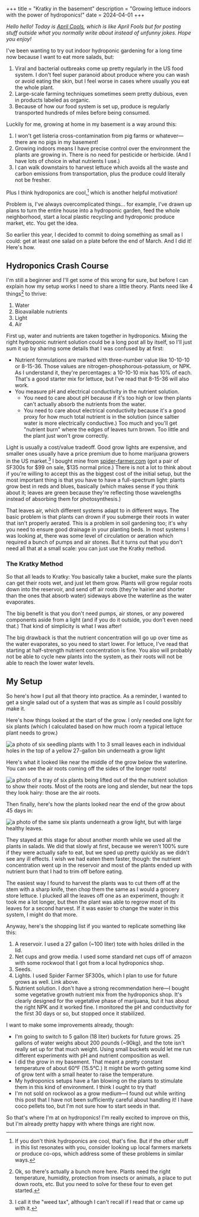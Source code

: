 +++
title = "Kratky in the basement"
description = "Growing lettuce indoors with the power of hydroponics!"
date = 2024-04-01
+++

*Hello hello! Today is [April Cools](https://www.aprilcools.club/), which is like April Fools but for posting stuff outside what you normally write about instead of unfunny jokes. Hope you enjoy!*

I've been wanting to try out indoor hydroponic gardening for a long time now because I want to eat more salads, but:

1. Viral and bacterial outbreaks come up pretty regularly in the US food system. I don't feel super paranoid about produce where you can wash or avoid eating the skin, but I feel worse in cases where usually you eat the whole plant.
2. Large-scale farming techniques sometimes seem pretty dubious, even in products labeled as organic.
3. Because of how our food system is set up, produce is regularly transported hundreds of miles before being consumed.

Luckily for me, growing at home in my basement is a way around this:

1. I won't get listeria cross-contamination from pig farms or whatever—there are no pigs in my basement!
2. Growing indoors means I have precise control over the environment the plants are growing in. There is no need for pesticide or herbicide. (And I have lots of choice in what nutrients I use.)
3. I can walk downstairs to harvest lettuce which avoids all the waste and carbon emissions from transportation, plus the produce could literally not be fresher.

Plus I think hydroponics are cool,[^1] which is another helpful motivation!

Problem is, I've always overcomplicated things… for example, I've drawn up plans to turn the entire house into a hydroponic garden, feed the whole neighborhood, start a local plastic recycling and hydroponic produce market, etc. You get the idea.

So earlier this year, I decided to commit to doing something as small as I could: get at least one salad on a plate before the end of March. And I did it! Here's how.
## Hydroponics Crash Course

I'm still a beginner and I'll get some of this wrong for sure, but before I can explain how my setup works I need to share a little theory. Plants need like 4 things[^2] to thrive:

1. Water
2. Bioavailable nutrients
3. Light
4. Air

First up, water and nutrients are taken together in hydroponics. Mixing the right hydroponic nutrient solution could be a long post all by itself, so I'll just sum it up by sharing some details that I was confused by at first:

- Nutrient formulations are marked with three-number value like 10-10-10 or 8-15-36. Those values are nitrogen-phosphorous-potassium, or NPK. As I understand it, they're percentages: a 10-10-10 mix has 10% of each. That's a good starter mix for lettuce, but I've read that 8-15-36 will also work.
- You measure pH and electrical conductivity in the nutrient solution.
	- You need to care about pH because if it's too high or low then plants can't actually absorb the nutrients from the water.
	- You need to care about electrical conductivity because it's a good proxy for how much total nutrient is in the solution (since saltier water is more electrically conductive.) Too much and you'll get "nutrient burn" where the edges of leaves turn brown. Too little and the plant just won't grow correctly.

Light is usually a cost/value tradeoff. Good grow lights are expensive, and smaller ones usually have a price premium due to home marijuana growers in the US market.[^3] I bought mine from [spider-farmer.com](http://spider-farmer.com/) (got a pair of SF300s for $99 on sale, $135 normal price.) There is not a lot to think about if you're willing to accept this as the biggest cost of the initial setup, but the most important thing is that you have to have a full-spectrum light: plants grow best in reds and blues, basically (which makes sense if you think about it; leaves are green because they're reflecting those wavelengths instead of absorbing them for photosynthesis.)

That leaves air, which different systems adapt to in different ways. The basic problem is that plants can drown if you submerge their roots in water that isn't properly aerated. This is a problem in soil gardening too; it's why you need to ensure good drainage in your planting beds. In most systems I was looking at, there was some level of circulation or aeration which required a bunch of pumps and air stones. But it turns out that you don't need all that at a small scale: you can just use the Kratky method.

### The Kratky Method

So that all leads to Kratky: You basically take a bucket, make sure the plants can get their roots wet, and just let them grow. Plants will grow regular roots down into the reservoir, and send off air roots (they're hairier and shorter than the ones that absorb water) sideways above the waterline as the water evaporates.

The big benefit is that you don't need pumps, air stones, or any powered components aside from a light (and if you do it outside, you don't even need that.) That kind of simplicity is what I was after!

The big drawback is that the nutrient concentration will go up over time as the water evaporates, so you need to start lower. For lettuce, I've read that starting at half-strength nutrient concentration is fine. You also will probably not be able to cycle new plants into the system, as their roots will not be able to reach the lower water levels.

## My Setup

So here's how I put all that theory into practice. As a reminder, I wanted to get a single salad out of a system that was as simple as I could possibly make it.

Here's how things looked at the start of the grow. I only needed one light for six plants (which I calculated based on how much room a typical lettuce plant needs to grow.)

![a photo of six seedling plants with 1 to 3 small leaves each in individual holes in the top of a yellow 27-gallon bin underneath a grow light](/images/kratky-in-the-basement/kratky-27gal-20231226.jpeg)

Here's what it looked like near the middle of the grow below the waterline. You can see the air roots coming off the sides of the longer roots!

![a photo of a tray of six plants being lifted out of the the nutrient solution to show their roots. Most of the roots are long and slender, but near the tops they look hairy: those are the air roots.](/images/kratky-in-the-basement/kratky-27gal-20220122-roots.jpeg)

Then finally, here's how the plants looked near the end of the grow about 45 days in:

![a photo of the same six plants underneath a grow light, but with large healthy leaves.](/images/kratky-in-the-basement/kratky-27gal-20240219.jpeg)

They stayed at this stage for about another month while we used all the plants in salads. We did that slowly at first, because we weren't 100% sure if they were actually safe to eat, but we sped up pretty quickly as we didn't see any ill effects. I wish we had eaten them faster, though: the nutrient concentration went up in the reservoir and most of the plants ended up with nutrient burn that I had to trim off before eating.

The easiest way I found to harvest the plants was to cut them off at the stem with a sharp knife, then chop them the same as I would a grocery store lettuce. I plucked all the leaves off one as an experiment, though: it took me a lot longer, but then the plant was able to regrow most of its leaves for a second harvest. If it was easier to change the water in this system, I might do that more.

Anyway, here's the shopping list if you wanted to replicate something like this:

1. A reservoir. I used a 27 gallon (~100 liter) tote with holes drilled in the lid.
2. Net cups and grow media. I used some standard net cups off of amazon with some rockwool that I got from a local hydroponics shop.
3. Seeds.
4. Lights. I used Spider Farmer SF300s, which I plan to use for future grows as well. Link above.
5. Nutrient solution. I don't have a strong recommendation here—I bought some vegetative growth nutrient mix from the hydroponics shop. It's clearly designed for the vegetative phase of marijuana, but it has about the right NPK and it worked fine. I monitored the pH and conductivity for the first 30 days or so, but stopped once it stabilized.

I want to make some improvements already, though:

- I'm going to switch to 5 gallon (18 liter) buckets for future grows. 25 gallons of water weighs about 200 pounds (~90kg), and the tote isn't really set up for that much weight. Using small buckets would let me run different experiments with pH and nutrient composition as well.
- I did the grow in my basement. That meant a pretty constant temperature of about 60°F (15.5°C.) It might be worth getting some kind of grow tent with a small heater to raise the temperature.
- My hydroponics setups have a fan blowing on the plants to stimulate them in this kind of environment. I think I ought to try that!
- I'm not sold on rockwool as a grow medium—I found out while writing this post that I have not been sufficiently careful about handling it! I have coco pellets too, but I'm not sure how to start seeds in that.

So that's where I'm at on hydroponics! I'm really excited to improve on this, but I'm already pretty happy with where things are right now.

[^1]: If you don't think hydroponics are cool, that's fine. But if the other stuff in this list resonates with you, consider looking up local farmers markets or produce co-ops, which address some of these problems in similar ways.

[^2]: Ok, so there's actually a bunch more here. Plants need the right temperature, humidity, protection from insects or animals, a place to put down roots, etc. But you need to solve for these four to even get started.

[^3]: I call it the "weed tax", although I can't recall if I read that or came up with it.

